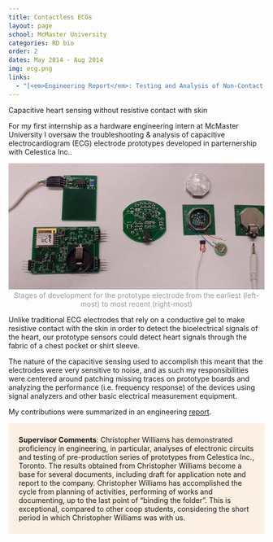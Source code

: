 ```yaml
---
title: Contactless ECGs
layout: page
school: McMaster University
categories: RD bio
order: 2
dates: May 2014 - Aug 2014
img: ecg.png
links:
  - "[<em>Engineering Report</em>: Testing and Analysis of Non-Contact Capacitive ECG Electrodes](https://drive.google.com/file/d/1w8gcHWIsueGnjyQA3nJztNd76eYv51aN/view?usp=sharing)"
---
```

<div class="intro mc">
   Capacitive heart sensing without resistive contact with skin
</div>

For my first internship as a hardware engineering intern at McMaster University I oversaw the troubleshooting & analysis of capacitive electrocardiogram (ECG) electrode prototypes developed in parternership with Celestica Inc..

<div style="color:#999;text-align: center;">
  <img src="images/models.jpg">
  Stages of development for the prototype electrode from the earliest (left-most) to most recent (right-most)
</div>

Unlike traditional ECG electrodes that rely on a conductive gel to make resistive contact with the skin in order to detect the bioelectrical signals of the heart, our prototype sensors could detect heart signals through the fabric of a chest pocket or shirt sleeve. 

The nature of the capacitive sensing used to accomplish this meant that the electrodes were very sensitive to noise, and as such my responsibilities were centered around patching missing traces on prototype boards and analyzing the performance (i.e. frequency response) of the devices using signal analyzers and other basic electrical measurement equipment. 

My contributions were summarized in an engineering <a href="https://drive.google.com/file/d/1w8gcHWIsueGnjyQA3nJztNd76eYv51aN/view?usp=sharing">report</a>.

<div style="padding: 10px 20px; background-color: rgba(238,118,0,0.1);">
<p><b>Supervisor Comments</b>: Christopher Williams has demonstrated proficiency in engineering, in particular, analyses of electronic circuits and testing of pre-production series of prototypes from Celestica Inc., Toronto. The results obtained from Christopher Williams become a base for several documents, including draft for application note and report to the company. Christopher Williams has accomplished the cycle from planning of activities, performing of works and documenting, up to the last point of “binding the folder”. This is exceptional, compared to other coop students, considering the short period in which Christopher Williams was with us.</p>
</div>


